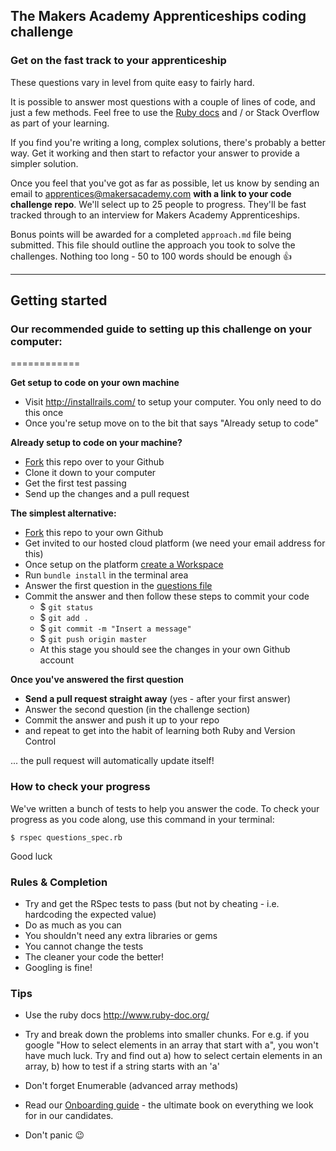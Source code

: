 ## The Makers Academy Apprenticeships coding challenge

### Get on the fast track to your apprenticeship

These questions vary in level from quite easy to fairly hard.

It is possible to answer most questions with a couple of lines of code, and just a few methods. Feel free to use the [Ruby docs](http://ruby-doc.org/) and / or Stack Overflow as part of your learning.

If you find you're writing a long, complex solutions, there's probably a better way. Get it working and then start to refactor your answer to provide a simpler solution.

Once you feel that you've got as far as possible, let us know by sending an email to apprentices@makersacademy.com **with a link to your code challenge repo**. We'll select up to 25 people to progress. They'll be fast tracked through to an interview for Makers Academy Apprenticeships.

Bonus points will be awarded for a completed `approach.md` file being submitted. This file should outline the approach you took to solve the challenges. Nothing too long - 50 to 100 words should be enough :thumbsup:

<hr>

## Getting started

### Our recommended guide to setting up this challenge on your computer:
============

**Get setup to code on your own machine**
  * Visit http://installrails.com/ to setup your computer. You only need to do this once
  * Once you're setup move on to the bit that says "Already setup to code"

**Already setup to code on your machine?**

  * [Fork](https://help.github.com/articles/fork-a-repo/) this repo over to your Github
  * Clone it down to your computer
  * Get the first test passing
  * Send up the changes and a pull request

**The simplest alternative:**

  * [Fork](https://help.github.com/articles/fork-a-repo/) this repo to your own Github
  * Get invited to our hosted cloud platform (we need your email address for this)
  * Once setup on the platform [create a Workspace](https://docs.c9.io/v1.0/docs/create-a-workspace)
  * Run `bundle install` in the terminal area
  * Answer the first question in the [questions file](lib/questions.rb)
  * Commit the answer and then follow these steps to commit your code
    * $ `git status`
    * $ `git add .`
    * $ `git commit -m "Insert a message"`
    * $ `git push origin master`
    * At this stage you should see the changes in your own Github account

**Once you've answered the first question**
  * **Send a pull request straight away** (yes - after your first answer)
  * Answer the second question (in the challenge section)
  * Commit the answer and push it up to your repo
  * and repeat to get into the habit of learning both Ruby and Version Control

  ... the pull request will automatically update itself!

### How to check your progress

We've written a bunch of tests to help you answer the code. To check your progress as you code along, use this command in your terminal:

~~~
$ rspec questions_spec.rb
~~~

Good luck

### Rules & Completion

* Try and get the RSpec tests to pass (but not by cheating - i.e. hardcoding the expected value)
* Do as much as you can
* You shouldn't need any extra libraries or gems
* You cannot change the tests
* The cleaner your code the better!
* Googling is fine!

### Tips

* Use the ruby docs http://www.ruby-doc.org/
* Try and break down the problems into smaller chunks. For e.g. if you google "How to select elements in an array that start with a", you won't have much luck. Try and find out a) how to select certain elements in an array, b) how to test if a string starts with an 'a'
* Don't forget Enumerable (advanced array methods)
* Read our [Onboarding guide](https://docsend.com/view/bsvnkxf) - the ultimate book on everything we look for in our candidates.

* Don't panic :wink:
